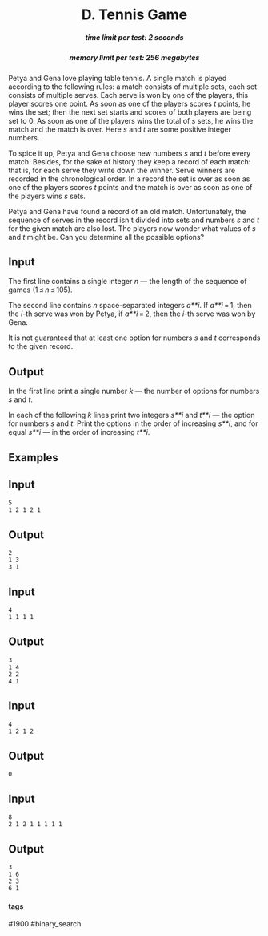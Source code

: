 <h1 style='text-align: center;'> D. Tennis Game</h1>

<h5 style='text-align: center;'>time limit per test: 2 seconds</h5>
<h5 style='text-align: center;'>memory limit per test: 256 megabytes</h5>

Petya and Gena love playing table tennis. A single match is played according to the following rules: a match consists of multiple sets, each set consists of multiple serves. Each serve is won by one of the players, this player scores one point. As soon as one of the players scores *t* points, he wins the set; then the next set starts and scores of both players are being set to 0. As soon as one of the players wins the total of *s* sets, he wins the match and the match is over. Here *s* and *t* are some positive integer numbers.

To spice it up, Petya and Gena choose new numbers *s* and *t* before every match. Besides, for the sake of history they keep a record of each match: that is, for each serve they write down the winner. Serve winners are recorded in the chronological order. In a record the set is over as soon as one of the players scores *t* points and the match is over as soon as one of the players wins *s* sets.

Petya and Gena have found a record of an old match. Unfortunately, the sequence of serves in the record isn't divided into sets and numbers *s* and *t* for the given match are also lost. The players now wonder what values of *s* and *t* might be. Can you determine all the possible options?

## Input

The first line contains a single integer *n* — the length of the sequence of games (1 ≤ *n* ≤ 105).

The second line contains *n* space-separated integers *a**i*. If *a**i* = 1, then the *i*-th serve was won by Petya, if *a**i* = 2, then the *i*-th serve was won by Gena.

It is not guaranteed that at least one option for numbers *s* and *t* corresponds to the given record.

## Output

In the first line print a single number *k* — the number of options for numbers *s* and *t*.

In each of the following *k* lines print two integers *s**i* and *t**i* — the option for numbers *s* and *t*. Print the options in the order of increasing *s**i*, and for equal *s**i* — in the order of increasing *t**i*.

## Examples

## Input


```
5  
1 2 1 2 1  

```
## Output


```
2  
1 3  
3 1  

```
## Input


```
4  
1 1 1 1  

```
## Output


```
3  
1 4  
2 2  
4 1  

```
## Input


```
4  
1 2 1 2  

```
## Output


```
0  

```
## Input


```
8  
2 1 2 1 1 1 1 1  

```
## Output


```
3  
1 6  
2 3  
6 1  

```


#### tags 

#1900 #binary_search 